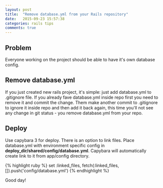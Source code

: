 ```yaml
---
layout: post
title:  "Remove database.yml from your Rails repository"
date:   2015-09-23 15:57:38
categories: rails tips
comments: true
---
```


## Problem
Everyone working on the project should be able to have it's own database config.

## Remove database.yml
If you just created new rails project, it's simple: just add database.yml to .gitignore file. If you already fave database.yml inside repo first you need to remove it and commit the change. Them make another commit to .gitignore to ignore it inside repo and then add it back again, this time you'll not see any change in git status - you remove database.yml from your repo.

## Deploy
Use capybara 3 for deploy. There is an option to link files. Place database.yml with environment specific config in **deploy_dir/shared/config/database.yml**. Capybara will automatically create link to it from app/config directory.

{% highlight ruby %}
set :linked_files, fetch(:linked_files, []).push('config/database.yml')
{% endhighlight %}

Good day!
